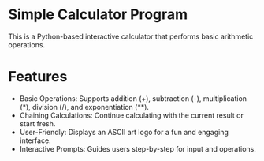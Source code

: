 # Simple Calculator Program
This is a Python-based interactive calculator that performs basic arithmetic operations.

# Features
* Basic Operations: Supports addition (+), subtraction (-), multiplication (*), division (/), and exponentiation (**).
* Chaining Calculations: Continue calculating with the current result or start fresh.
* User-Friendly: Displays an ASCII art logo for a fun and engaging interface.
* Interactive Prompts: Guides users step-by-step for input and operations.
